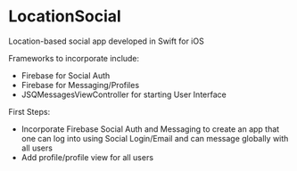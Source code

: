# LocationSocial
Location-based social app developed in Swift for iOS

Frameworks to incorporate include:
- Firebase for Social Auth
- Firebase for Messaging/Profiles
- JSQMessagesViewController for starting User Interface

First Steps:
- Incorporate Firebase Social Auth and Messaging to create an app that one can log into using Social Login/Email and can message globally with all users
- Add profile/profile view for all users
